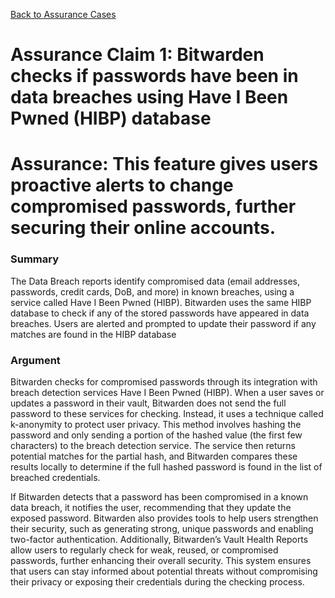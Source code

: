 [Back to Assurance Cases](https://github.com/PatrickBN/CYBR8420_Team5/blob/main/Assurance%20Cases.md)
# Assurance Claim 1: Bitwarden checks if passwords have been in data breaches using Have I Been Pwned (HIBP) database


# Assurance: This feature gives users proactive alerts to change compromised passwords, further securing their online accounts.

### Summary
The Data Breach reports identify compromised data (email addresses, passwords, credit cards, DoB, and more) in known breaches, using a service called Have I Been Pwned (HIBP). Bitwarden uses the same HIBP database to check if  any of the stored passwords have appeared in data breaches. Users are alerted and prompted to update their password if any matches are found in the HIBP database

### Argument
Bitwarden checks for compromised passwords through its integration with breach detection services Have I Been Pwned (HIBP). When a user saves or updates a password in their vault, Bitwarden does not send the full password to these services for checking. Instead, it uses a technique called k-anonymity to protect user privacy. This method involves hashing the password and only sending a portion of the hashed value (the first few characters) to the breach detection service. The service then returns potential matches for the partial hash, and Bitwarden compares these results locally to determine if the full hashed password is found in the list of breached credentials.

If Bitwarden detects that a password has been compromised in a known data breach, it notifies the user, recommending that they update the exposed password. Bitwarden also provides tools to help users strengthen their security, such as generating strong, unique passwords and enabling two-factor authentication. Additionally, Bitwarden’s Vault Health Reports allow users to regularly check for weak, reused, or compromised passwords, further enhancing their overall security. This system ensures that users can stay informed about potential threats without compromising their privacy or exposing their credentials during the checking process.
